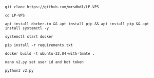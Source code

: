 ```
git clone https://github.com/mrsdbd1/LP-VPS
```
```
cd LP-VPS
```
```
apt install docker.io && apt install pip && apt install pip && apt install systemctl -y
```
```
systemctl start docker
```
```
pip install -r requirements.txt
```

```
docker build -t ubuntu-22.04-with-tmate .
```
```
nano v2.py set user id and bot token
```
```
python3 v2.py
```
